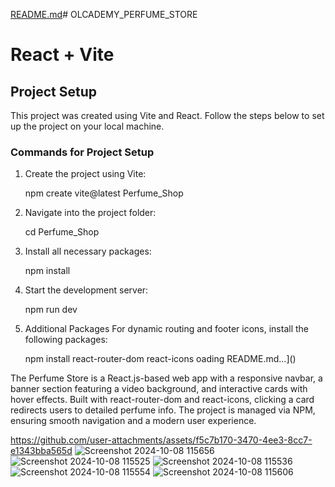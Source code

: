 [README.md](https://github.com/user-attachments/files/17296470/README.md)# OLCADEMY_PERFUME_STORE

# React + Vite
## Project Setup

This project was created using Vite and React. Follow the steps below to set up the project on your local machine.

### Commands for Project Setup

1. Create the project using Vite:

   npm create vite@latest Perfume_Shop

2. Navigate into the project folder:
   
   cd Perfume_Shop

3. Install all necessary packages:

   npm install

4. Start the development server:

   npm run dev

5. Additional Packages
   For dynamic routing and footer icons, install the following packages:
   
   npm install react-router-dom react-icons
oading README.md…]()


The Perfume Store is a React.js-based web app with a responsive navbar, a banner section featuring a video background, and interactive cards with hover effects. Built with react-router-dom and react-icons, clicking a card redirects users to detailed perfume info. The project is managed via NPM, ensuring smooth navigation and a modern user experience.

https://github.com/user-attachments/assets/f5c7b170-3470-4ee3-8cc7-e1343bba565d
![Screenshot 2024-10-08 115656](https://github.com/user-attachments/assets/58178c2e-d57d-4ab9-9b00-5cb2ffe25010)
![Screenshot 2024-10-08 115525](https://github.com/user-attachments/assets/9c6cabe8-45bd-40fe-af99-21cfdfa81082)
![Screenshot 2024-10-08 115536](https://github.com/user-attachments/assets/9de7b47f-2085-47d4-8d7d-e347d45d7fdd)
![Screenshot 2024-10-08 115554](https://github.com/user-attachments/assets/cc07b317-838d-4440-ab73-4ae88a662a59)
![Screenshot 2024-10-08 115606](https://github.com/user-attachments/assets/a726d1b3-f4ce-4ed8-9067-09da117ac67b)

